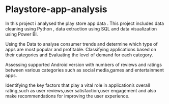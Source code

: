 # Playstore-app-analysis
In this project i analysed the play store app data . This project includes data cleaning using Python , data extraction using SQL and data visualization using Power BI.

Using the Data to analyse consumer trends and determine which type of apps are most popular and profitable. Classifying applications based on their categories and Evaluating the level of demand for each category.

Assessing supported Android version with numbers of reviews and ratings between various categories such as social
media,games and entertainment apps.

Identifying the key factors that play a vital role in application’s overall rating,such as user reviews,user
satisfaction,user engagement and also make recommendations for improving the user experience.
